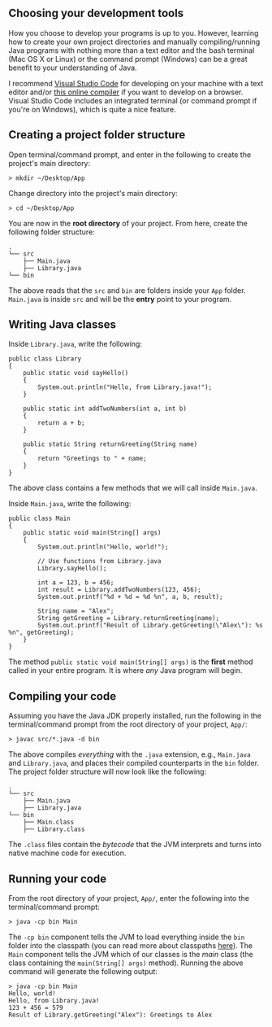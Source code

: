 ## Choosing your development tools
How you choose to develop your programs is up to you. However, learning how to create your own project directories and manually compiling/running Java programs with nothing more than a text editor and the bash terminal (Mac OS X or Linux) or the command prompt (Windows) can be a great benefit to your understanding of Java.

I recommend [Visual Studio Code](https://code.visualstudio.com/) for developing on your machine with a text editor and/or [this online compiler](https://repl.it/languages/java) if you want to develop on a browser. Visual Studio Code includes an integrated terminal (or command prompt if you're on Windows), which is quite a nice feature.  



## Creating a project folder structure
Open terminal/command prompt, and enter in the following to create the project's main directory:
```
> mkdir ~/Desktop/App
```

Change directory into the project's main directory:
```
> cd ~/Desktop/App
```

You are now in the **root directory** of your project. From here, create the following folder structure: 
```
.
└── src
    ├── Main.java
    ├── Library.java
└── bin
```
The above reads that the `src` and `bin` are folders inside your `App` folder. `Main.java` is inside `src` and will be the **entry** point to your program.

## Writing Java classes
Inside `Library.java`, write the following:
```
public class Library
{
    public static void sayHello()
    {
        System.out.println("Hello, from Library.java!");
    }

    public static int addTwoNumbers(int a, int b)
    {
        return a + b;
    }

    public static String returnGreeting(String name)
    {
        return "Greetings to " + name;
    }
}
```
The above class contains a few methods that we will call inside `Main.java`.

Inside `Main.java`, write the following:
```
public class Main
{
    public static void main(String[] args)
    {
        System.out.println("Hello, world!");

        // Use functions from Library.java
        Library.sayHello();

        int a = 123, b = 456;
        int result = Library.addTwoNumbers(123, 456);
        System.out.printf("%d + %d = %d %n", a, b, result);

        String name = "Alex";
        String getGreeting = Library.returnGreeting(name);
        System.out.printf("Result of Library.getGreeting(\"Alex\"): %s %n", getGreeting);
    }
}
```
The method `public static void main(String[] args)` is the **first** method called in your entire program. It is where *any* Java program will begin. 

## Compiling your code
Assuming you have the Java JDK properly installed, run the following in the terminal/command prompt from the root directory of your project, `App/`:
```
> javac src/*.java -d bin
```
The above compiles *everything* with the `.java` extension, e.g., `Main.java` and `Library.java`, and places their compiled counterparts in the `bin` folder. The project folder structure will now look like the following:
```
.
└── src
    ├── Main.java
    ├── Library.java
└── bin
    ├── Main.class
    ├── Library.class
```
The `.class` files contain the *bytecode* that the JVM interprets and turns into native machine code for execution.

## Running your code
From the root directory of your project, `App/`, enter the following into the terminal/command prompt:
```
> java -cp bin Main
```
The `-cp bin` component tells the JVM to load everything inside the `bin` folder into the classpath (you can read more about classpaths [here](https://docs.oracle.com/javase/tutorial/essential/environment/paths.html)). The `Main` component tells the JVM which of our classes is the *main* class (the class containing the `main(String[] args)` method). Running the above command will generate the following output:
```
> java -cp bin Main
Hello, world!
Hello, from Library.java!
123 + 456 = 579
Result of Library.getGreeting("Alex"): Greetings to Alex
```
